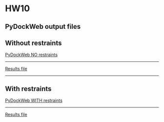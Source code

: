 # HW10

## PyDockWeb output files

## Without restraints

[PyDockWeb NO restraints](https://life.bsc.es/pid/pydockweb/jobs/get_info/23399)

-----
[Results file](https://github.com/sznistvan/StructBio_K45SFS/blob/main/HW10_Docking/project23399.tgz)

-------
## With restraints

[PyDockWeb WITH restraints](https://life.bsc.es/pid/pydockweb/jobs/get_info/23401)

------
[Results file](https://github.com/sznistvan/StructBio_K45SFS/blob/main/HW10_Docking/project23401_restraints.tgz)
